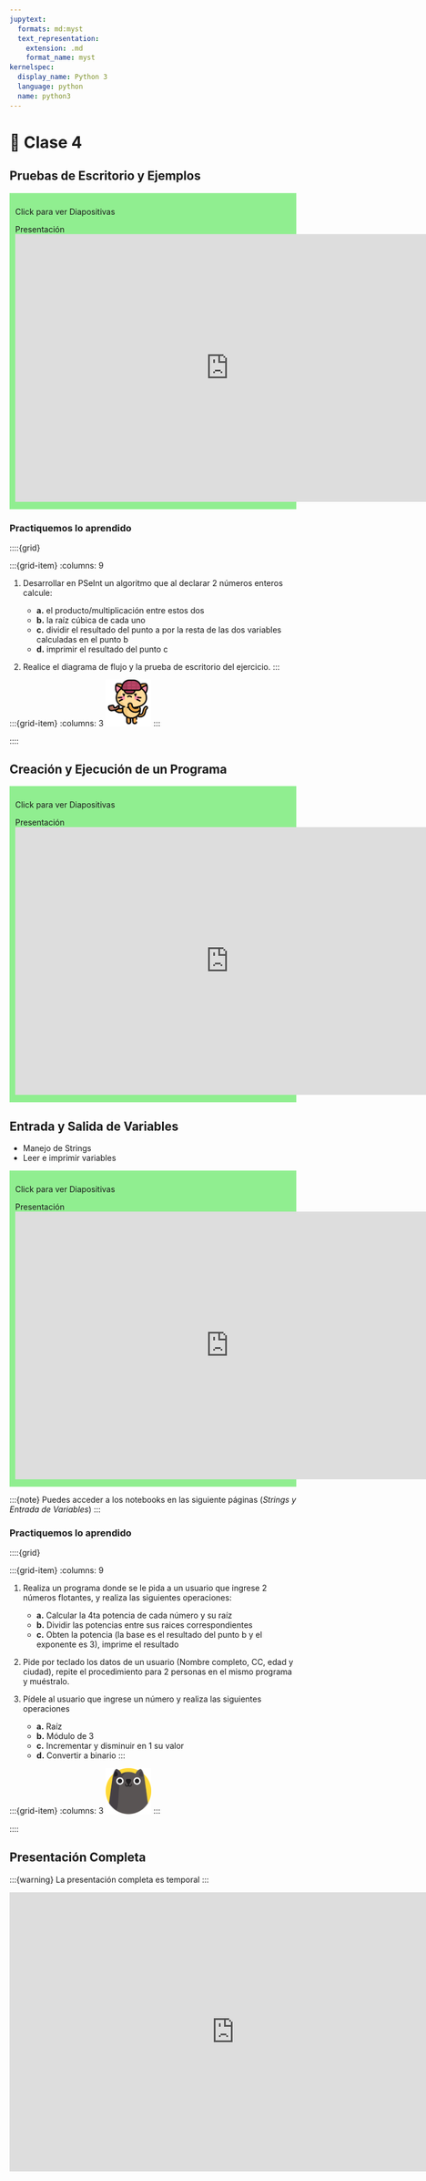 ```yaml
---
jupytext:
  formats: md:myst
  text_representation:
    extension: .md
    format_name: myst
kernelspec:
  display_name: Python 3
  language: python
  name: python3
---
```


# 📘 Clase 4

## Pruebas de Escritorio y Ejemplos

<div class="admonition tip dropdown" style="background: lightgreen; padding: 10px">
    <p class="title">Click para ver Diapositivas</p>
    Presentación
    <iframe src="https://view.officeapps.live.com/op/embed.aspx?src=https://github.com/BioAITeamLearning/prog1-2023-02-ucaldas/raw/main/content/resources/clase-4/pruebas-escritorio.pptx" frameborder="0" width="750" height="470" allowfullscreen="true" mozallowfullscreen="true" webkitallowfullscreen="true"></iframe>
</div>

### Practiquemos lo aprendido

::::{grid}

:::{grid-item}
:columns: 9
1. Desarrollar en PSeInt un algoritmo que al declarar 2 números enteros calcule:
    - **a.** el producto/multiplicación entre estos dos
    - **b.** la raíz cúbica de cada uno
    - **c.** dividir el resultado del punto a por la resta de las dos variables calculadas en el punto b
    - **d.** imprimir el resultado del punto c

2. Realice el diagrama de flujo y la prueba de escritorio del ejercicio.
:::

:::{grid-item}
:columns: 3
<img src="https://github.com/BioAITeamLearning/prog1-2023-02-ucaldas/raw/main/content/imgs/gato-pipa.png" width="80" />
:::

::::

## Creación y Ejecución de un Programa

<div class="admonition tip dropdown" style="background: lightgreen; padding: 10px">
    <p class="title">Click para ver Diapositivas</p>
    Presentación
    <iframe src="https://view.officeapps.live.com/op/embed.aspx?src=https://github.com/BioAITeamLearning/prog1-2023-02-ucaldas/raw/main/content/resources/clase-4/creacion-ejecucion-programa.pptx" frameborder="0" width="750" height="470" allowfullscreen="true" mozallowfullscreen="true" webkitallowfullscreen="true"></iframe>
</div>

## Entrada y Salida de Variables

- Manejo de Strings
- Leer e imprimir variables

<div class="admonition tip dropdown" style="background: lightgreen; padding: 10px">
    <p class="title">Click para ver Diapositivas</p>
    Presentación
    <iframe src="https://view.officeapps.live.com/op/embed.aspx?src=https://github.com/BioAITeamLearning/prog1-2023-02-ucaldas/raw/main/content/resources/clase-4/entrada-salida-var.pptx" frameborder="0" width="750" height="470" allowfullscreen="true" mozallowfullscreen="true" webkitallowfullscreen="true"></iframe>
</div>

:::{note}
Puedes acceder a los notebooks en las siguiente páginas (*Strings y Entrada de Variables*)
:::

### Practiquemos lo aprendido

::::{grid}

:::{grid-item}
:columns: 9
1. Realiza un programa donde se le pida a un usuario que ingrese 2 números flotantes, y realiza las siguientes operaciones:
    - **a.** Calcular la 4ta potencia de cada número y su raíz
    - **b.** Dividir las potencias entre sus raices correspondientes
    - **c.** Obten la potencia (la base es el resultado del punto b y el exponente es 3), imprime el resultado

2. Pide por teclado los datos de un usuario (Nombre completo, CC, edad y ciudad), repite el procedimiento para 2 personas en el mismo programa y muéstralo.

3. Pídele al usuario que ingrese un número y realiza las siguientes operaciones
    - **a.** Raíz
    - **b.** Módulo de 3
    - **c.** Incrementar y disminuir en 1 su valor
    - **d.** Convertir a binario
:::

:::{grid-item}
:columns: 3
<img src="https://github.com/BioAITeamLearning/prog1-2023-02-ucaldas/raw/main/content/imgs/gato-1.png" width="80" />
:::

::::

## Presentación Completa

:::{warning} La presentación completa es temporal
:::

<iframe src="https://docs.google.com/presentation/d/e/2PACX-1vSawYt0jqBZY4QtCQLm_9gy1b9eHcnZaGmmQ8iFEjim3Mt2iGKuuJz0rP3bsALmVQ/embed?start=false&loop=false&delayms=3000" frameborder="0" width="790" height="490" allowfullscreen="true" mozallowfullscreen="true" webkitallowfullscreen="true"></iframe>